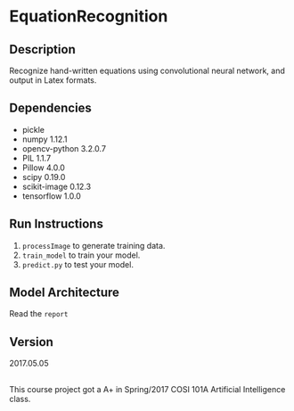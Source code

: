 # EquationRecognition

## Description
Recognize hand-written equations using convolutional neural network, and output in Latex formats.

## Dependencies
- pickle	
- numpy	1.12.1
- opencv-python	3.2.0.7
- PIL	1.1.7
- Pillow	4.0.0
- scipy	0.19.0
- scikit-image	0.12.3
- tensorflow	1.0.0

## Run Instructions
1. `processImage` to generate training data.  
2. `train_model` to train your model.
3. `predict.py` to test your model.  

## Model Architecture
Read the `report`

## Version
2017.05.05

##
This course project got a A+ in Spring/2017 COSI 101A Artificial Intelligence class.
